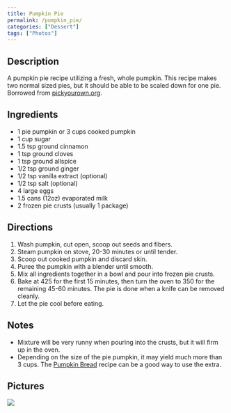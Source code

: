 ```yaml
---
title: Pumpkin Pie
permalink: /pumpkin_pie/
categories: ["Dessert"]
tags: ["Photos"]
---
```


Description
-----------

A pumpkin pie recipe utilizing a fresh, whole pumpkin. This recipe makes two normal sized pies, but it should be able to be scaled down for one pie. Borrowed from [pickyourown.org](http://www.pickyourown.org/pumpkinpie.php).

Ingredients
-----------

-   1 pie pumpkin or 3 cups cooked pumpkin
-   1 cup sugar
-   1.5 tsp ground cinnamon
-   1 tsp ground cloves
-   1 tsp ground allspice
-   1/2 tsp ground ginger
-   1/2 tsp vanilla extract (optional)
-   1/2 tsp salt (optional)
-   4 large eggs
-   1.5 cans (12oz) evaporated milk
-   2 frozen pie crusts (usually 1 package)

Directions
----------

1.  Wash pumpkin, cut open, scoop out seeds and fibers.
2.  Steam pumpkin on stove, 20-30 minutes or until tender.
3.  Scoop out cooked pumpkin and discard skin.
4.  Puree the pumpkin with a blender until smooth.
5.  Mix all ingredients together in a bowl and pour into frozen pie crusts.
6.  Bake at 425 for the first 15 minutes, then turn the oven to 350 for the remaining 45-60 minutes. The pie is done when a knife can be removed cleanly.
7.  Let the pie cool before eating.

Notes
-----

-   Mixture will be very runny when pouring into the crusts, but it will firm up in the oven.
-   Depending on the size of the pie pumpkin, it may yield much more than 3 cups. The [Pumpkin Bread](/Pumpkin_Bread "wikilink") recipe can be a good way to use the extra.

Pictures
--------

<img src="{{ site.baseurl }}/images/PumkinPie1.jpg" />